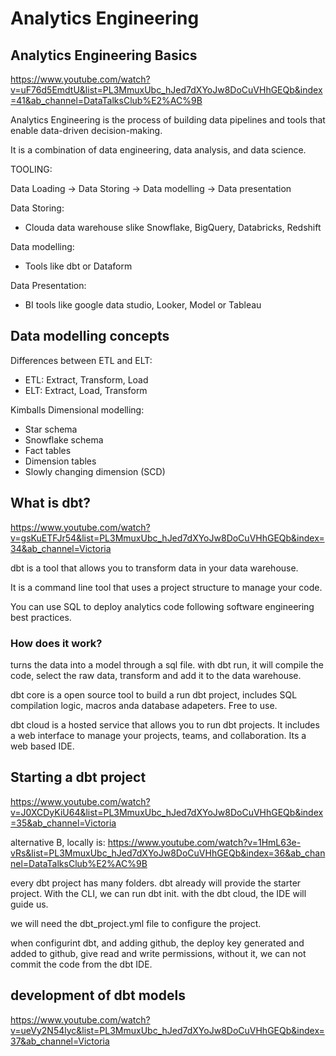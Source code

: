 
# Analytics Engineering

## Analytics Engineering Basics

https://www.youtube.com/watch?v=uF76d5EmdtU&list=PL3MmuxUbc_hJed7dXYoJw8DoCuVHhGEQb&index=41&ab_channel=DataTalksClub%E2%AC%9B

Analytics Engineering is the process of building data pipelines and tools that enable data-driven decision-making.

It is a combination of data engineering, data analysis, and data science.  

TOOLING:

Data Loading -> Data Storing -> Data modelling -> Data presentation

Data Storing:
- Clouda data warehouse slike Snowflake, BigQuery, Databricks, Redshift

Data modelling:
- Tools like dbt or Dataform

Data Presentation:
- BI tools like google data studio, Looker, Model or Tableau


## Data modelling concepts

Differences between ETL and ELT:
- ETL: Extract, Transform, Load
- ELT: Extract, Load, Transform

Kimballs Dimensional modelling:
- Star schema
- Snowflake schema
- Fact tables
- Dimension tables
- Slowly changing dimension (SCD)

## What is dbt?

https://www.youtube.com/watch?v=gsKuETFJr54&list=PL3MmuxUbc_hJed7dXYoJw8DoCuVHhGEQb&index=34&ab_channel=Victoria

dbt is a tool that allows you to transform data in your data warehouse.

It is a command line tool that uses a project structure to manage your code.

You can use SQL to deploy analytics code following software engineering best practices.

### How does it work?
turns the data into a model through a sql file. with dbt run, it will compile the code, select the raw data, transform and add it to the data warehouse.

dbt core is a open source tool to build a run dbt project, includes SQL compilation logic, macros anda database adapeters. Free to use.

dbt cloud is a hosted service that allows you to run dbt projects. It includes a web interface to manage your projects, teams, and collaboration. Its a web based IDE.

## Starting a dbt project

https://www.youtube.com/watch?v=J0XCDyKiU64&list=PL3MmuxUbc_hJed7dXYoJw8DoCuVHhGEQb&index=35&ab_channel=Victoria

alternative B, locally is: https://www.youtube.com/watch?v=1HmL63e-vRs&list=PL3MmuxUbc_hJed7dXYoJw8DoCuVHhGEQb&index=36&ab_channel=DataTalksClub%E2%AC%9B

every dbt project has many folders. dbt already will provide the starter project.
With the CLI, we can run dbt init.
with the dbt cloud, the IDE will guide us.

we will need the dbt_project.yml file to configure the project.

when configurint dbt, and adding github, the deploy key generated and added to github, give read and write permissions, without it, we can not commit the code from the dbt IDE.

## development of dbt models

https://www.youtube.com/watch?v=ueVy2N54lyc&list=PL3MmuxUbc_hJed7dXYoJw8DoCuVHhGEQb&index=37&ab_channel=Victoria












